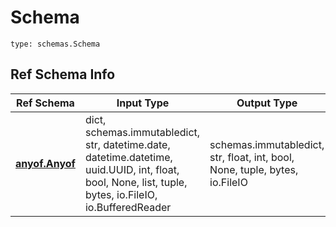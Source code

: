 # Schema
```
type: schemas.Schema
```

## Ref Schema Info
Ref Schema | Input Type | Output Type
---------- | ---------- | -----------
[**anyof.Anyof**](../../../../../../components/schema/anyof.md) | dict, schemas.immutabledict, str, datetime.date, datetime.datetime, uuid.UUID, int, float, bool, None, list, tuple, bytes, io.FileIO, io.BufferedReader | schemas.immutabledict, str, float, int, bool, None, tuple, bytes, io.FileIO
